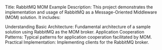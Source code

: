 Title: RabbitMQ MOM Example
Description:
This project demonstrates the implementation and usage of RabbitMQ as a Message-Oriented Middleware (MOM) solution. It includes:

Understanding Basic Architecture: Fundamental architecture of a sample solution using RabbitMQ as the MOM broker.
Application Cooperation Patterns: Typical patterns for application cooperation facilitated by MOM.
Practical Implementation: Implementing clients for the RabbitMQ broker.

